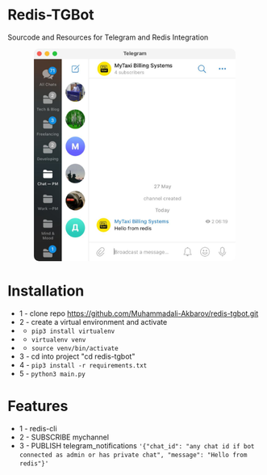 # Redis-TGBot
Sourcode and Resources for Telegram and Redis Integration
<p align="center">
 <img src="./stat/img.jpg" width="400" style="border-radius: 10px;">
</p>

# Installation
* 1 - clone repo https://github.com/Muhammadali-Akbarov/redis-tgbot.git
* 2 - create a virtual environment and activate
*  -  ```pip3 install virtualenv```
*  - ```virtualenv venv```
*  - ```source venv/bin/activate```
* 3 - cd into project "cd redis-tgbot"
* 4 - ```pip3 install -r requirements.txt```
* 5 - ```python3 main.py```

# Features
* 1 - redis-cli
* 2 - SUBSCRIBE mychannel
* 3 - PUBLISH telegram_notifications ```'{"chat_id": "any chat id if bot connected as admin or has private chat", "message": "Hello from redis"}'```



